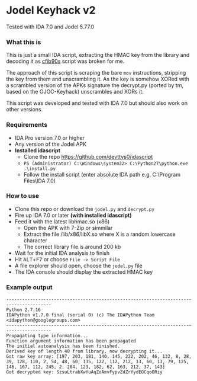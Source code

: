 
# Jodel Keyhack v2

Tested with IDA 7.0 and Jodel 5.77.0

### What this is
This is just a small IDA script, extracting the HMAC key from the library and decoding it as [cfib90s](https://bitbucket.org/cfib90/) script was broken for me.

The approach of this script is scraping the bare `mov` instructions, stripping the key from them and unscrambling it. 
As the key is somehow XORed with a scrambled version of the APKs signature the decrypt.py (ported by tm, based on the OJOC-Keyhack) unscrambles and XORs it. 

This script was developed and tested with IDA 7.0 but should also work on other versions.

### Requirements
- IDA Pro version 7.0 or higher
- Any version of the Jodel APK
- **Installed idascript**
  - Clone the repo https://github.com/devttys0/idascript
  - `PS (Administrator) C:\Windows\system32> C:\Python27\python.exe .\install.py`
  - Follow the install script (enter absolute IDA path e.g. C:\Program Files\IDA 7.0)

### How to use
- Clone this repo or download the `jodel.py` and `decrypt.py`
- Fire up IDA 7.0 or later **(with installed idascript)**
- Feed it with the latest libhmac.so (x86)
  - Open the APK with 7-Zip or simmilar
  - Extract the file /lib/x86/libX.so where X is a random lowercase character
  - The correct library file is around 200 kb
- Wait for the initial IDA analysis to finish
- Hit <kbd>ALT</kbd>+<kbd>F7</kbd> or choose `File -> Script File`
- A file explorer should open, choose the `jodel.py` file
- The IDA console should display the extracted HMAC key

### Example output
```
---------------------------------------------------------------------------------------
Python 2.7.16 
IDAPython v1.7.0 final (serial 0) (c) The IDAPython Team <idapython@googlegroups.com>
---------------------------------------------------------------------------------------
Propagating type information...
Function argument information has been propagated
The initial autoanalysis has been finished.
Derived key of length 40 from library, now decrypting it...
Got raw key array: [197, 203, 181, 140, 145, 222, 202, 46, 132, 8, 28, 39, 128, 110, 2, 54, 48, 60, 135, 122, 112, 212, 13, 60, 13, 79, 125, 146, 167, 112, 245, 2, 204, 123, 182, 62, 163, 212, 37, 143]
Got decrypted key: SzsuLtrabXwYuAqZoAmvFypvZdZrYydEOCqoORiy
```
